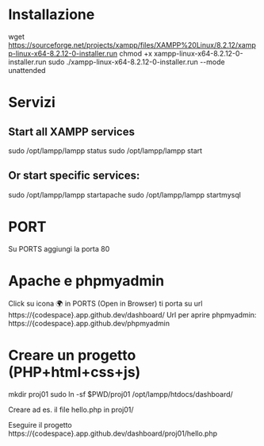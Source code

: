 # Installazione 
wget https://sourceforge.net/projects/xampp/files/XAMPP%20Linux/8.2.12/xampp-linux-x64-8.2.12-0-installer.run
chmod +x xampp-linux-x64-8.2.12-0-installer.run
sudo ./xampp-linux-x64-8.2.12-0-installer.run --mode unattended

# Servizi
## Start all XAMPP services
sudo /opt/lampp/lampp status
sudo /opt/lampp/lampp start

## Or start specific services:
sudo /opt/lampp/lampp startapache
sudo /opt/lampp/lampp startmysql

# PORT
Su PORTS aggiungi la porta 80

# Apache e phpmyadmin
Click su icona 🌍 in PORTS (Open in Browser)
ti porta su url
https://{codespace}.app.github.dev/dashboard/
Url per aprire phpmyadmin:
https://{codespace}.app.github.dev/phpmyadmin

# Creare un progetto (PHP+html+css+js)
mkdir proj01
sudo ln -sf $PWD/proj01 /opt/lampp/htdocs/dashboard/

Creare ad es. il file hello.php in proj01/

Eseguire il progetto 
https://{codespace}.app.github.dev/dashboard/proj01/hello.php

